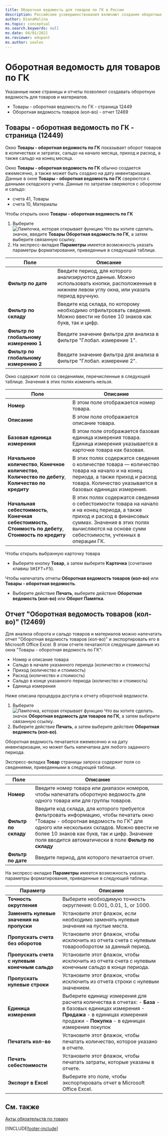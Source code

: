 ```yaml
---
title: Оборотная ведомость для товаров по ГК в России
description: Российские усовершенствования включают создание оборотных ведомостей для товаров и материалов.
author: DianaMalina
ms.topic: conceptual
ms.search.keywords: null
ms.date: 04/01/2021
ms.reviewer: edupont
ms.author: soalex
---
```


# Оборотная ведомость для товаров по ГК

Указанные ниже страницы и отчеты позволяют создавать оборотную ведомость для товаров и материалов.

- Товары - оборотная ведомость по ГК - страница 12449
- Оборотная ведомость товаров (кол-во) - отчет 12469

## Товары - оборотная ведомость по ГК - страница (12449)

Окно **Товары - оборотная ведомость по ГК** показывает оборот товаров в количествах и затратах, сальдо на начало месяца, приход и расход, а также сальдо на конец месяца.

Окно **Товары - оборотная ведомость по ГК** обычно создается ежемесячно, а также может быть создано на дату инвентаризации. Данные в окне **Товары - оборотная ведомость по ГК** сверяются с данными складского учета. Данные по затратам сверяются с оборотом и сальдо:

- счета 41, Товары
- счета 10, Материалы

Чтобы открыть окно **Товары - оборотная ведомость по ГК**

1. Выберите ![Лампочка, которая открывает функцию Что вы хотите сделать.](../../media/ui-search/search_small.png "Что вы хотите сделать") значок, введите **Товары Оборотная ведомость по ГК**, а затем выберите связанную ссылку.
2. На экспресс-вкладке **Параметры** имеется возможность указать параметры форматирования, приведенные в следующей таблице.

| Поле                         | Описание                                                  |
| ----------------------------- | ------------------------------------------------------------ |
| **Фильтр по дате**               | Введите период, для которого анализируются данные. Можно использовать кнопки, расположенные в нижнем левом углу окна, или указать период вручную. |
| **Фильтр по складу**           | Введите код склада, по которому необходимо отфильтровать сведения. Можно ввести не более 10 знаков как букв, так и цифр. |
| **Фильтр по глобальному измерению 1** | Введите значение фильтра для анализа в фильтре "Глобал. измерение 1". |
| **Фильтр по глобальному измерению 2** | Введите значение фильтра для анализа в фильтре "Глобал. измерение 2". |

Окно содержит поля со сведениями, перечисленные в следующей таблице. Значения в этих полях изменить нельзя.

| Поле                      | Описание                                                   |
| ---------------------------| ------------------------------------------------------------ |
| **Номер**                    | В этом поле отображается номер товара.                        |
| **Описание**            | В этом поле отображается описание товара.             |
| **Базовая единица измерения**   | В этом поле отображается базовая единица измерения товара. Единица измерения указывается в карточке товара как базовая. |
| **Начальное количество**, **Конечное количество**, **Количество по дебету**, **Количество по кредиту** | В этих полях содержатся сведения о количестве товара — количество товара на начало и на конец периода, а также приход и расход товара. Количество указывается в базовых единицах измерения. |
| **Начальная себестоимость**, **Конечная себестоимость**, **Стоимость по дебету**, **Стоимость по кредиту** | В этих полях содержатся сведения о себестоимости товара на начало и на конец периода, а также приход и расход в финансовых суммах. Значения в этих полях вычисляются на основе сумм себестоимости, учтенных в операции ГК. |

Чтобы открыть выбранную карточку товара

- Выберите кнопку **Товар**, а затем выберите **Карточка** (сочетание клавиш <kbd>SHIFT</kbd>+<kbd>F5</kbd>).

Чтобы напечатать отчеты **Оборотная ведомость товаров (кол-во)** или **Товары - оборотная ведомость**.

- Выберите действие **Печать**, выберите действие **Оборотная ведомость (кол-во)** или **Оборот Памятка**.

## Отчет "Оборотная ведомость товаров (кол-во)" (12469)

Для анализа оборота и сальдо товаров и материалов можно напечатать отчет "Оборотная ведомость товаров (кол-во)" и экспортировать его в Microsoft Office Excel. В этом отчете печатаются следующие данные из окна "Товары - оборотная ведомость по ГК":

- Номер и описание товара
- Сальдо в начале указанного периода (количество и стоимость)
- Приход (количество и стоимость)
- Расход (количество и стоимость)
- Сальдо в конце указанного периода (количество и стоимость)
- Единица измерения

Ниже описана процедура доступа к отчету оборотной ведомости.

1. Выберите ![Лампочка, которая открывает функцию Что вы хотите сделать.](../../media/ui-search/search_small.png "Что вы хотите сделать") значок **Оборотная ведомость для товаров по ГК**, а затем выберите связанную ссылку.
2. Выберите действие **Печать**, а затем выберите действие **Оборотная ведомость (кол-во)**.

Оборотная ведомость печатается ежемесячно и на дату инвентаризации, но может быть напечатана для любого заданного периода.

Экспресс-вкладка **Товар** страницы запроса содержит поля со сведениями, приведенными в следующей таблице.

| Поле               | Описание                                                  |
| ------------------- | ------------------------------------------------------------ |
| **Номер**             | Введите номер товара или диапазон номеров, чтобы напечатать оборотную ведомость для одного товара или для группы товаров. |
| **Фильтр по складу** | Введите код склада, для которого требуется фильтровать информацию, чтобы печатать окно "Товары - оборотная ведомость по ГК" для одного или нескольких складов.   Можно ввести не более 10 знаков как букв, так и цифр. Значение поля вводится автоматически в поле **Фильтр по складу** |
| **Фильтр по дате**     | Введите период, для которого печатается отчет.             |

На экспресс-вкладке **Параметры** имеется возможность указать параметры форматирования, приведенные в следующей таблице.

| Параметр                                  | Описание       |
| ------------------------------------------ | ----------------- |
| **Точность округления**                     | Выберите необходимую точность округления:   0.001, 0.01, 1, or 1000. |
| **Заменять нулевые значения на пропуски**          | Установите этот флажок, если необходимо заменять нулевые значения на пустые места. |
| **Пропускать счета без оборотов**      | Установите этот флажок, чтобы исключить из отчета счета с нулевым товарооборотом за данный период. |
| **Пропускать счета с нулевым конечным сальдо** | Установите этот флажок, чтобы исключить из отчета счета с нулевым конечным сальдо в конце периода. |
| **Пропускать нулевые строки**                        | Установите этот флажок, чтобы исключить из отчета строки с нулевым значением. |
| **Единица измерения**                        | Выберите единицу измерения для расчета количества в отчетах: - **База** - в базовых единицах измерения - **Продажа** - в единицах измерения продажи - **Покупка** - в единицах измерения покупок |
| **Печатать кол-во**                         | Установите этот флажок, чтобы печатать количество, которое указано в отчете. |
| **Печать себестоимости**                             | Установите этот флажок, чтобы печатать затраты, которые указаны в отчете. |
| **Экспорт в Excel**                        | Выберите это поле, чтобы экспортировать отчет в Microsoft Office Excel. |

## См. также

[Акты обязательств по товару](Item-Obligatory-Acts.md)  


[!INCLUDE[footer-include](../../includes/footer-banner.md)]